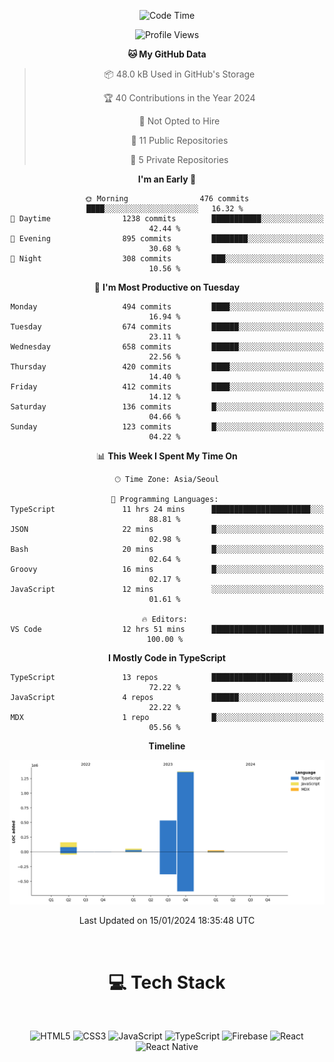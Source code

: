 <div align="center">

  <!--START_SECTION:waka-->
![Code Time](http://img.shields.io/badge/Code%20Time-378%20hrs%205%20mins-blue)

![Profile Views](http://img.shields.io/badge/Profile%20Views-0-blue)

**🐱 My GitHub Data** 

> 📦 48.0 kB Used in GitHub's Storage 
 > 
> 🏆 40 Contributions in the Year 2024
 > 
> 🚫 Not Opted to Hire
 > 
> 📜 11 Public Repositories 
 > 
> 🔑 5 Private Repositories 
 > 
**I'm an Early 🐤** 

```text
🌞 Morning                476 commits         ████░░░░░░░░░░░░░░░░░░░░░   16.32 % 
🌆 Daytime                1238 commits        ███████████░░░░░░░░░░░░░░   42.44 % 
🌃 Evening                895 commits         ████████░░░░░░░░░░░░░░░░░   30.68 % 
🌙 Night                  308 commits         ███░░░░░░░░░░░░░░░░░░░░░░   10.56 % 
```
📅 **I'm Most Productive on Tuesday** 

```text
Monday                   494 commits         ████░░░░░░░░░░░░░░░░░░░░░   16.94 % 
Tuesday                  674 commits         ██████░░░░░░░░░░░░░░░░░░░   23.11 % 
Wednesday                658 commits         ██████░░░░░░░░░░░░░░░░░░░   22.56 % 
Thursday                 420 commits         ████░░░░░░░░░░░░░░░░░░░░░   14.40 % 
Friday                   412 commits         ████░░░░░░░░░░░░░░░░░░░░░   14.12 % 
Saturday                 136 commits         █░░░░░░░░░░░░░░░░░░░░░░░░   04.66 % 
Sunday                   123 commits         █░░░░░░░░░░░░░░░░░░░░░░░░   04.22 % 
```


📊 **This Week I Spent My Time On** 

```text
🕑︎ Time Zone: Asia/Seoul

💬 Programming Languages: 
TypeScript               11 hrs 24 mins      ██████████████████████░░░   88.81 % 
JSON                     22 mins             █░░░░░░░░░░░░░░░░░░░░░░░░   02.98 % 
Bash                     20 mins             █░░░░░░░░░░░░░░░░░░░░░░░░   02.64 % 
Groovy                   16 mins             █░░░░░░░░░░░░░░░░░░░░░░░░   02.17 % 
JavaScript               12 mins             ░░░░░░░░░░░░░░░░░░░░░░░░░   01.61 % 

🔥 Editors: 
VS Code                  12 hrs 51 mins      █████████████████████████   100.00 % 
```

**I Mostly Code in TypeScript** 

```text
TypeScript               13 repos            ██████████████████░░░░░░░   72.22 % 
JavaScript               4 repos             ██████░░░░░░░░░░░░░░░░░░░   22.22 % 
MDX                      1 repo              █░░░░░░░░░░░░░░░░░░░░░░░░   05.56 % 
```



**Timeline**

![Lines of Code chart](https://raw.githubusercontent.com/SONGDAM/SONGDAM/master/assets/bar_graph.png)


 Last Updated on 15/01/2024 18:35:48 UTC
<!--END_SECTION:waka-->

  
 <br>
  
# 💻 Tech Stack
  
</div>

</br>

<div align="center">

   ![HTML5](https://img.shields.io/badge/html5-%23E34F26.svg?style=for-the-badge&logo=html5&logoColor=white) ![CSS3](https://img.shields.io/badge/css3-%231572B6.svg?style=for-the-badge&logo=css3&logoColor=white) ![JavaScript](https://img.shields.io/badge/javascript-%23323330.svg?style=for-the-badge&logo=javascript&logoColor=%23F7DF1E) 
 ![TypeScript](https://img.shields.io/badge/typescript-%23007ACC.svg?style=for-the-badge&logo=typescript&logoColor=white)
  ![Firebase](https://img.shields.io/badge/firebase-%23039BE5.svg?style=for-the-badge&logo=firebase) 
 ![React](https://img.shields.io/badge/react-%2320232a.svg?style=for-the-badge&logo=react&logoColor=%2361DAFB) ![React Native](https://img.shields.io/badge/react_native-%2320232a.svg?style=for-the-badge&logo=react&logoColor=%2361DAFB) 

 
</div>
